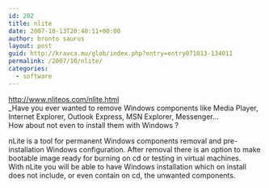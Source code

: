 ```yaml
---
id: 202
title: nlite
date: 2007-10-13T20:40:11+00:00
author: bronto saurus
layout: post
guid: http://kravca.mu/glob/index.php?entry=entry071013-134011
permalink: /2007/10/nlite/
categories:
  - software
---
```

<a href="http://www.nliteos.com/nlite.html" target="_blank" >http://www.nliteos.com/nlite.html</a>  
_Have you ever wanted to remove Windows components like Media Player, Internet Explorer, Outlook Express, MSN Explorer, Messenger&#8230;  
How about not even to install them with Windows ?</p> 

nLite is a tool for permanent Windows components removal and pre-installation Windows configuration. After removal there is an option to make bootable image ready for burning on cd or testing in virtual machines.  
With nLite you will be able to have Windows installation which on install does not include, or even contain on cd, the unwanted components.</i>